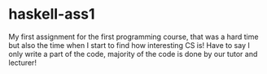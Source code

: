 # haskell-ass1
My first assignment for the first programming course, that was a hard time but also the time when I start to find how interesting CS is!
Have to say I only write a part of the code, majority of the code is done by our tutor and lecturer! 
